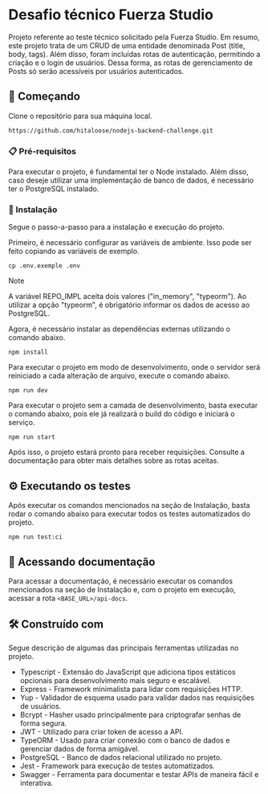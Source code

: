 # Desafio técnico Fuerza Studio

Projeto referente ao teste técnico solicitado pela Fuerza Studio. Em resumo, este projeto trata de um CRUD de uma entidade denominada Post (title, body, tags). Além disso, foram incluídas rotas de autenticação, permitindo a criação e o login de usuários. Dessa forma, as rotas de gerenciamento de Posts só serão acessíveis por usuários autenticados.

## 🚀 Começando

Clone o repositório para sua máquina local.

```
https://github.com/hitaloose/nodejs-backend-challenge.git
```

### 📋 Pré-requisitos

Para executar o projeto, é fundamental ter o Node instalado. Além disso, caso deseje utilizar uma implementação de banco de dados, é necessário ter o PostgreSQL instalado.

### 🔧 Instalação

Segue o passo-a-passo para a instalação e execução do projeto.

Primeiro, é necessário configurar as variáveis de ambiente. Isso pode ser feito copiando as variáveis de exemplo.

```
cp .env.exemple .env
```

> [!NOTE]
> A variável REPO_IMPL aceita dois valores ("in_memory", "typeorm"). Ao utilizar a opção "typeorm", é obrigatório informar os dados de acesso ao PostgreSQL.

Agora, é necessário instalar as dependências externas utilizando o comando abaixo.

```
npm install
```

Para executar o projeto em modo de desenvolvimento, onde o servidor será reiniciado a cada alteração de arquivo, execute o comando abaixo.

```
npm run dev
```

Para executar o projeto sem a camada de desenvolvimento, basta executar o comando abaixo, pois ele já realizará o build do código e iniciará o serviço.

```
npm run start
```

Após isso, o projeto estará pronto para receber requisições. Consulte a documentação para obter mais detalhes sobre as rotas aceitas.

## ⚙️ Executando os testes

Após executar os comandos mencionados na seção de Instalação, basta rodar o comando abaixo para executar todos os testes automatizados do projeto.

```
npm run test:ci
```

## 📄 Acessando documentação

Para acessar a documentação, é necessário executar os comandos mencionados na seção de Instalação e, com o projeto em execução, acessar a rota `<BASE_URL>/api-docs`.

## 🛠️ Construído com

Segue descrição de algumas das principais ferramentas utilizadas no projeto.

* Typescript - Extensão do JavaScript que adiciona tipos estáticos opcionais para desenvolvimento mais seguro e escalável.
* Express - Framework minimalista para lidar com requisições HTTP.
* Yup - Validador de esquema usado para validar dados nas requisições de usuários.
* Bcrypt - Hasher usado principalmente para criptografar senhas de forma segura.
* JWT - Utilizado para criar token de acesso a API.
* TypeORM - Usado para criar conexão com o banco de dados e gerenciar dados de forma amigável.
* PostgreSQL - Banco de dados relacional utilizado no projeto.
* Jest - Framework para execução de testes automatizados.
* Swagger - Ferramenta para documentar e testar APIs de maneira fácil e interativa.
